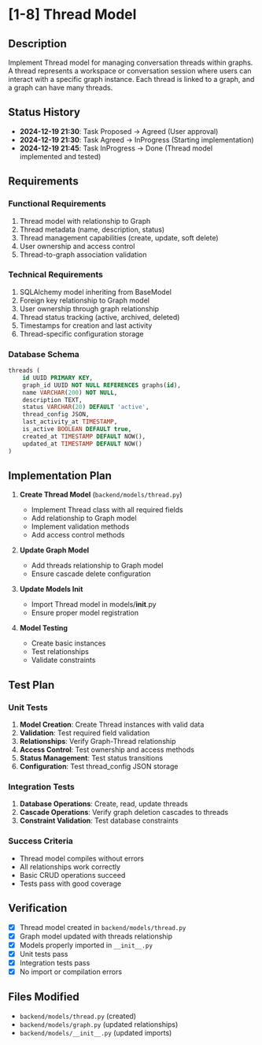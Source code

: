 # [1-8] Thread Model

## Description
Implement Thread model for managing conversation threads within graphs. A thread represents a workspace or conversation session where users can interact with a specific graph instance. Each thread is linked to a graph, and a graph can have many threads.

## Status History
- **2024-12-19 21:30**: Task Proposed → Agreed (User approval)
- **2024-12-19 21:30**: Task Agreed → InProgress (Starting implementation)
- **2024-12-19 21:45**: Task InProgress → Done (Thread model implemented and tested)

## Requirements

### Functional Requirements
1. Thread model with relationship to Graph
2. Thread metadata (name, description, status)
3. Thread management capabilities (create, update, soft delete)
4. User ownership and access control
5. Thread-to-graph association validation

### Technical Requirements
1. SQLAlchemy model inheriting from BaseModel
2. Foreign key relationship to Graph model
3. User ownership through graph relationship
4. Thread status tracking (active, archived, deleted)
5. Timestamps for creation and last activity
6. Thread-specific configuration storage

### Database Schema
```sql
threads (
    id UUID PRIMARY KEY,
    graph_id UUID NOT NULL REFERENCES graphs(id),
    name VARCHAR(200) NOT NULL,
    description TEXT,
    status VARCHAR(20) DEFAULT 'active',
    thread_config JSON,
    last_activity_at TIMESTAMP,
    is_active BOOLEAN DEFAULT true,
    created_at TIMESTAMP DEFAULT NOW(),
    updated_at TIMESTAMP DEFAULT NOW()
)
```

## Implementation Plan

1. **Create Thread Model** (`backend/models/thread.py`)
   - Implement Thread class with all required fields
   - Add relationship to Graph model
   - Implement validation methods
   - Add access control methods

2. **Update Graph Model**
   - Add threads relationship to Graph model
   - Ensure cascade delete configuration

3. **Update Models Init**
   - Import Thread model in models/__init__.py
   - Ensure proper model registration

4. **Model Testing**
   - Create basic instances
   - Test relationships
   - Validate constraints

## Test Plan

### Unit Tests
1. **Model Creation**: Create Thread instances with valid data
2. **Validation**: Test required field validation
3. **Relationships**: Verify Graph-Thread relationship
4. **Access Control**: Test ownership and access methods
5. **Status Management**: Test status transitions
6. **Configuration**: Test thread_config JSON storage

### Integration Tests
1. **Database Operations**: Create, read, update threads
2. **Cascade Operations**: Verify graph deletion cascades to threads
3. **Constraint Validation**: Test database constraints

### Success Criteria
- Thread model compiles without errors
- All relationships work correctly
- Basic CRUD operations succeed
- Tests pass with good coverage

## Verification
- [x] Thread model created in `backend/models/thread.py`
- [x] Graph model updated with threads relationship
- [x] Models properly imported in `__init__.py`
- [x] Unit tests pass
- [x] Integration tests pass
- [x] No import or compilation errors

## Files Modified
- `backend/models/thread.py` (created)
- `backend/models/graph.py` (updated relationships)
- `backend/models/__init__.py` (updated imports) 